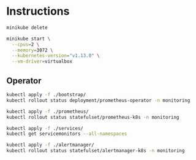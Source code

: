 # Instructions

```bash
minikube delete
```

```bash
minikube start \
  --cpus=2 \
  --memory=3072 \
  --kubernetes-version="v1.13.0" \
  --vm-driver=virtualbox
```

## Operator

```bash
kubectl apply -f ./bootstrap/
kubectl rollout status deployment/prometheus-operator -n monitoring
```

```bash
kubectl apply -f ./prometheus/
kubectl rollout status statefulset/prometheus-k8s -n monitoring
```

```bash
kubectl apply -f ./services/
kubectl get servicemonitors --all-namespaces
```

```bash
kubectl apply -f ./alertmanager/
kubectl rollout status statefulset/alertmanager-k8s -n monitoring
```
